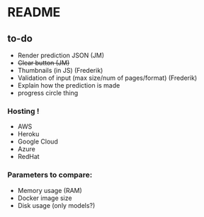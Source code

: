 # README


## to-do

- Render prediction JSON (JM)
- ~~Clear button (JM)~~
- Thumbnails (in JS) (Frederik)
- Validation of input (max size/num of pages/format) (Frederik)
- Explain how the prediction is made
- progress circle thing

### Hosting !
- AWS
- Heroku
- Google Cloud
- Azure
- RedHat

### Parameters to compare:
- Memory usage (RAM)
- Docker image size
- Disk usage (only models?)
